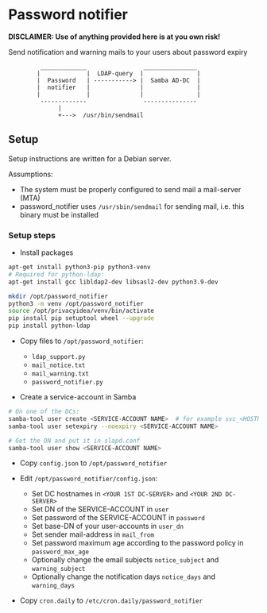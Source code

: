 # Password notifier

**DISCLAIMER: Use of anything provided here is at you own risk!**

Send notification and warning mails to your users about password expiry

```text
         _____________                _______________
        |             |  LDAP-query  |               |
        |  Password   | -----------> |  Samba AD-DC  |
        |  notifier   |              |               |
        |             |              |               |
         -------------                ---------------
              |
              +--->  /usr/bin/sendmail
```


## Setup

Setup instructions are written for a Debian server.

Assumptions:

- The system must be properly configured to send mail a mail-server (MTA)
- password_notifier uses `/usr/sbin/sendmail` for sending mail, i.e. this binary must be installed

### Setup steps

- Install packages

```bash
apt-get install python3-pip python3-venv
# Required for python-ldap:
apt-get install gcc libldap2-dev libsasl2-dev python3.9-dev

mkdir /opt/password_notifier
python3 -m venv /opt/password_notifier
source /opt/privacyidea/venv/bin/activate
pip install pip setuptool wheel --upgrade 
pip install python-ldap
```

- Copy files to `/opt/password_notifier`:
  - `ldap_support.py`
  - `mail_notice.txt`
  - `mail_warning.txt`
  - `password_notifier.py`


- Create a service-account in Samba

```bash
# On one of the DCs:
samba-tool user create <SERVICE-ACCOUNT NAME>  # for example svc_<HOSTNAME>_password_notifier
samba-tool user setexpiry --noexpiry <SERVICE-ACCOUNT NAME>

# Get the DN and put it in slapd.conf
samba-tool user show <SERVICE-ACCOUNT NAME>
```

- Copy `config.json` to `/opt/password_notifier`
- Edit `/opt/password_notifier/config.json`:
  - Set DC hostnames in `<YOUR 1ST DC-SERVER>` and `<YOUR 2ND DC-SERVER>`
  - Set DN of the SERVICE-ACCOUNT in `user`
  - Set password of the SERVICE-ACCOUNT in `password`
  - Set base-DN of your user-accounts in `user_dn`
  - Set sender mail-address in `mail_from`
  - Set password maximum age according to the password policy in `password_max_age`
  - Optionally change the email subjects `notice_subject` and `warning_subject`
  - Optionally change the notification days `notice_days` and `warning_days`


- Copy `cron.daily` to `/etc/cron.daily/password_notifier`

